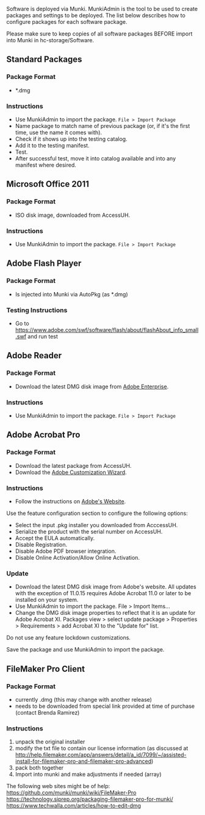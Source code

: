 
Software is deployed via Munki. MunkiAdmin is the tool to be used to create packages and settings to be deployed. The list below describes how to configure packages for each software package.

Please make sure to keep copies of all software packages BEFORE import into Munki in hc-storage/Software.

## Standard Packages

### Package Format

- *.dmg

### Instructions

- Use MunkiAdmin to import the package. ````File > Import Package````
- Name package to match name of previous package (or, if it's the first time, use the name it comes with).
- Check if it shows up into the testing catalog.
- Add it to the testing manifest.
- Test.
- After successful test, move it into catalog available and into any manifest where desired.

## Microsoft Office 2011

### Package Format

- ISO disk image, downloaded from AccessUH.

### Instructions

- Use MunkiAdmin to import the package. ````File > Import Package````

## Adobe Flash Player

### Package Format

- Is injected into Munki via AutoPkg (as *.dmg)

### Testing Instructions

- Go to https://www.adobe.com/swf/software/flash/about/flashAbout_info_small.swf and run test

## Adobe Reader

### Package Format

- Download the latest DMG disk image from [Adobe Enterprise](http://get.adobe.com/reader/enterprise/).

### Instructions

- Use MunkiAdmin to import the package. ````File > Import Package````

## Adobe Acrobat Pro

### Package Format

- Download the latest package from AccessUH.
- Download the [Adobe Customization Wizard](http://www.adobe.com/support/downloads/detail.jsp?ftpID=5512).

### Instructions

- Follow the instructions on [Adobe's Website](http://www.adobe.com/devnet-docs/acrobatetk/tools/MacWiz/index.html).

Use the feature configuration section to configure the following options:

- Select the input .pkg installer you downloaded from AcccessUH.
- Serialize the product with the serial number on AccessUH.
- Accept the EULA automatically.
- Disable Registration.
- Disable Adobe PDF browser integration.
- Disable Online Activation/Allow Online Activation.

### Update

- Download the latest DMG disk image from Adobe's website. All updates with the exception of 11.0.15 requires Adobe Acrobat 11.0 or later to be installed on your system. 
- Use MunkiAdmin to import the package. File > Import Items...
- Change the DMG disk image properties to reflect that it is an update for Adobe Acrobat XI. Packages view > select update package > Properties > Requirements > add Acrobat XI to the "Update for" list.  

Do not use any feature lockdown customizations.

Save the package and use MunkiAdmin to import the package.

## FileMaker Pro Client

### Package Format

- currently .dmg (this may change with another release)
- needs to be downloaded from special link provided at time of purchase (contact Brenda Ramirez)

### Instructions

1. unpack the original installer 
2. modify the txt file to contain our license information (as discussed at http://help.filemaker.com/app/answers/detail/a_id/7099/~/assisted-install-for-filemaker-pro-and-filemaker-pro-advanced)
3. pack both together 
4. Import into munki and make adjustments if needed (array)

The following web sites might be of help:
https://github.com/munki/munki/wiki/FileMaker-Pro
https://technology.siprep.org/packaging-filemaker-pro-for-munki/
https://www.techwalla.com/articles/how-to-edit-dmg


